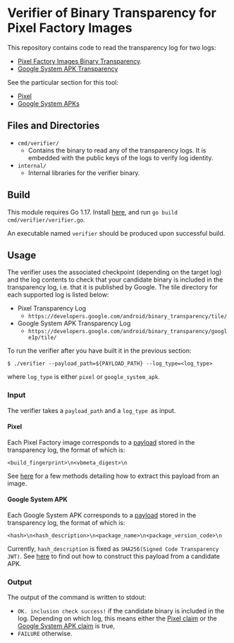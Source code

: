 # Verifier of Binary Transparency for Pixel Factory Images

This repository contains code to read the transparency log for two logs:
  * [Pixel Factory Images Binary Transparency](https://developers.google.com/android/binary_transparency/pixel_overview).
  * [Google System APK Transparency](https://developers.google.com/android/binary_transparency/google1p/overview)

See the particular section for this tool:
  * [Pixel](https://developers.google.com/android/binary_transparency/pixel_verification#verifying-image-inclusion-inclusion-proof)
  * [Google System APKs](https://developers.google.com/android/binary_transparency/google1p/verification_details#verifying_package_inclusion_inclusion_proof)

## Files and Directories
* `cmd/verifier/`
  * Contains the binary to read any of the transparency logs. It is embedded with the public keys of the logs to verify log identity.
* `internal/`
  * Internal libraries for the verifier binary.

## Build
This module requires Go 1.17. Install [here](https://go.dev/doc/install), and run `go build cmd/verifier/verifier.go`.

An executable named `verifier` should be produced upon successful build.

## Usage
The verifier uses the associated checkpoint (depending on the target log) and the log contents to check that your candidate binary is included in the transparency log, i.e. that it is published by Google. The tile directory for each supported log is listed below:
  * Pixel Transparency Log
    * `https://developers.google.com/android/binary_transparency/tile/`
  * Google System APK Transparency Log
    * `https://developers.google.com/android/binary_transparency/google1p/tile/`

To run the verifier after you have built it in the previous section:
```
$ ./verifier --payload_path=${PAYLOAD_PATH} --log_type=<log_type>
```
where `log_type` is either `pixel` or `google_system_apk`.

### Input
The verifier takes a `payload_path` and a `log_type `as input.

#### Pixel
Each Pixel Factory image corresponds to a [payload](https://developers.google.com/android/binary_transparency/pixel_overview#log_content) stored in the transparency log, the format of which is:
```
<build_fingerprint>\n<vbmeta_digest>\n
```
See [here](https://developers.google.com/android/binary_transparency/pixel_verification#construct-the-payload-for-verification) for a few methods detailing how to extract this payload from an image.

#### Google System APK
Each Google System APK corresponds to a [payload](https://developers.google.com/android/binary_transparency/google1p/overview#log_content) stored in the transparency log, the format of which is:
```
<hash>\n<hash_description>\n<package_name>\n<package_version_code>\n
```

Currently, `hash_description` is fixed as `SHA256(Signed Code Transparency JWT)`.
See [here](https://developers.google.com/android/binary_transparency/google1p/verification_details#construct_a_payload_for_verification) to find out how to construct this payload from a candidate APK.

### Output
The output of the command is written to stdout:
  * `OK. inclusion check success!` if the candidate binary is included in the log. Depending on which log, this means either the [Pixel claim](https://developers.google.com/android/binary_transparency/pixel_overview#claimant_model) or the [Google System APK claim](https://developers.google.com/android/binary_transparency/google1p/overview#claimant_model) is true,
  * `FAILURE` otherwise.
